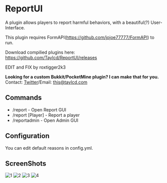 # ReportUI
A plugin allows players to report harmful behaviors, with a beautiful(?) User-Interface.

This plugin requires FormAPI(https://github.com/jojoe77777/FormAPI) to run.

Download compilied plugins here: https://github.com/Taylcd/ReportUI/releases

EDIT and FIX by roxtigger2k3

**Looking for a custom Bukkit/PocketMine plugin? I can make that for you.** Contact: [Twitter](http://twitter.com/_Taylcd)/Email: this@taylcd.com

## Commands
- /report - Open Report GUI
- /report [Player] - Report a player
- /reportadmin - Open Admin GUI

## Configuration
You can edit default reasons in config.yml.

## ScreenShots
![1](https://raw.githubusercontent.com/Taylcd/ReportUI/master/screenshots/1.png)
![2](https://raw.githubusercontent.com/Taylcd/ReportUI/master/screenshots/2.png)
![3](https://raw.githubusercontent.com/Taylcd/ReportUI/master/screenshots/3.png)
![4](https://raw.githubusercontent.com/Taylcd/ReportUI/master/screenshots/4.png)

